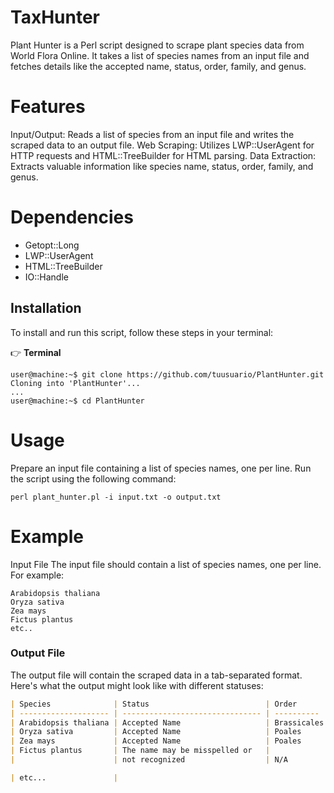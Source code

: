 # TaxHunter
Plant Hunter is a Perl script designed to scrape plant species data from World Flora Online. It takes a list of species names from an input file and fetches details like the accepted name, status, order, family, and genus. 

# Features

Input/Output: Reads a list of species from an input file and writes the scraped data to an output file.
Web Scraping: Utilizes LWP::UserAgent for HTTP requests and HTML::TreeBuilder for HTML parsing.
Data Extraction: Extracts valuable information like species name, status, order, family, and genus.

# Dependencies

* Getopt::Long
* LWP::UserAgent
* HTML::TreeBuilder
* IO::Handle

## Installation

To install and run this script, follow these steps in your terminal:


👉 **Terminal**

```plaintext
user@machine:~$ git clone https://github.com/tuusuario/PlantHunter.git
Cloning into 'PlantHunter'...
...
user@machine:~$ cd PlantHunter
```

# Usage

Prepare an input file containing a list of species names, one per line.
Run the script using the following command:

```perl plant_hunter.pl -i input.txt -o output.txt```

# Example

Input File
The input file should contain a list of species names, one per line. For example:

```plaintext
Arabidopsis thaliana
Oryza sativa
Zea mays
Fictus plantus
etc..
```

### Output File

The output file will contain the scraped data in a tab-separated format. Here's what the output might look like with different statuses:

```markdown
| Species              | Status                          | Order      | Family       | Genus       |
| -------------------- | ------------------------------- | ---------- | ------------ | ----------- |
| Arabidopsis thaliana | Accepted Name                   | Brassicales| Brassicaceae | Arabidopsis |
| Oryza sativa         | Accepted Name                   | Poales     | Poaceae      | Oryza       |
| Zea mays             | Accepted Name                   | Poales     | Poaceae      | Zea         |
| Fictus plantus       | The name may be misspelled or   |
|                      | not recognized                  | N/A        | N/A          | N/A         |

| etc...               |





